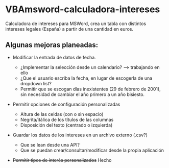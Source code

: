 # VBAmsword-calculadora-intereses
Calculadora de intereses para MSWord, crea un tabla con distintos intereses legales (España) a partir de una cantidad en euros.

## Algunas mejoras planeadas:
- Modificar la entrada de datos de fecha.
  - ¿Implementar la selección desde un calendario? --> trabajando en ello
  - ¿Que el usuario escriba la fecha, en lugar de escogerla de una dropdown list?
  - Permitir que se escogan días inexistentes (29 de febrero de 2001), sin necesidad de cambiar el año primero a un año bisiesto.

- Permitir opciones de configuración personalizadas
  - Altura de las celdas (con o sin espacio)
  - Negrita/itálica de los títulos de las columnas
  - Disposición del texto (centrado o izquierda)
 
- Guardar los datos de los intereses en un archivo externo (.csv?)
  - Que se lean desde una API?
  - Que se puedan crear/consultar/modificar desde la propia aplicación

- ~~Permitir tipos de interés personalizados~~ Hecho
